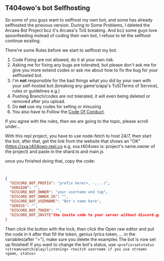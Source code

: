 ## T404owo's bot Selfhosting
So some of you guys want to selfhost my own bot, and some has already selfhosted the prievous version.
During to Some Problems, I deleted the Arcaea Bot Project bcz it's Arcaea's ToS breaking.
And bcz some guys love spoonfeeding instead of coding their own bot, I refuse to let the selfhost continue existing.

There're some Rules before we start to selfhost my bot.
1. Code Fixing are not allowed, do it at your own risk.
2. Asking me for fixing any bugs are tolerated, but please don't ask me for give you more extend codes or ask me about how to fix the bug for your selfhosted bot.
3. I'm **not** responsible for the bad things what you did by your own with your self-hosted bot.(breaking any game's/app's ToS(Terms of Service), rules or guidelines e.g.)
4. Pushing Branch/codes are not tolerated, it will even being deleted or removed after you upload.
5. Do **not** use my codes for selling or misusing
6. You also have to Follow the [Code Of Conduct](https://github.com/t404owo/t404owo-bot-discord/blob/main/CODE_OF_CONDUCT.md).

If you agree with the rules, then we are going to the topic, please scroll under...



With this repl project, you have to use node-fetch to host 24/7, then start the bot, after that, get the link from the website that shows an "OK" (https://xxa.t404owo.repl.co e.g, xxa.t404owo is: project's name.owner of the project) and paste in the shard.ts and main.js

once you finished doing that, copy the code:
```json


{
  "DISCORD_BOT_PREFIX": "prefix here(+, -,...)",
  "VERSION": "",
  "DISCORD_BOT_OWNER": "your username and tag",
  "DISCORD_BOT_OWNER_ID": "",
  "DISCORD_BOT_USERNAME": "Bot's name here",
  "GENIUS": "",
  "DISCORD_BOT_TOKEN": "",
  "DISCORD_BOT_INVITE"the invite code to your server without discord.gg/ or discord.com/invite(like hAFdT3s)"
}
```
Then click the button with the lock, then click the Open raw editor and put the code in it
after that fill the token, genius lyrics token, ... in the variables(after "="), make sure you delete the examples
The bot is now set up finished! If you want to change the bot's status, use `<prefix>setstatus <stream/watch/play/listening> <twitch username if you use stream> <game, status>`

